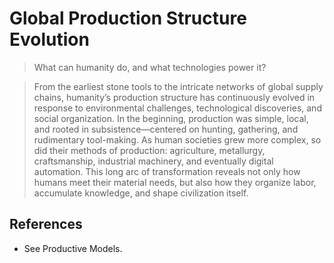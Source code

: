 # Global Production Structure Evolution

> What can humanity do, and what technologies power it?

> From the earliest stone tools to the intricate networks of global supply chains, humanity’s production structure has continuously evolved in response to environmental challenges, technological discoveries, and social organization. In the beginning, production was simple, local, and rooted in subsistence—centered on hunting, gathering, and rudimentary tool-making. As human societies grew more complex, so did their methods of production: agriculture, metallurgy, craftsmanship, industrial machinery, and eventually digital automation. This long arc of transformation reveals not only how humans meet their material needs, but also how they organize labor, accumulate knowledge, and shape civilization itself.

## References

- See Productive Models.

